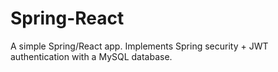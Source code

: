 # Spring-React

A simple Spring/React app. Implements Spring security + JWT authentication with a MySQL database.
